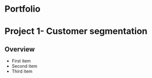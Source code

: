 # Portfolio
# **Project 1- Customer segmentation**
## Overview
- First item
- Second item
- Third item
